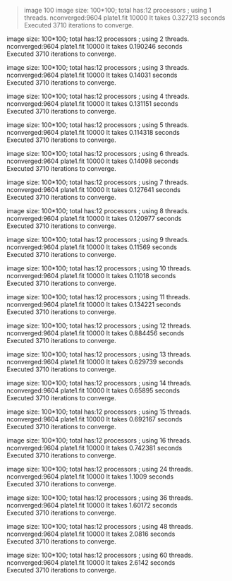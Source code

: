 >image 100
image size: 100*100; total has:12 processors ; using 1 threads.
nconverged:9604
plate1.fit 10000 
It takes 0.327213 seconds  
Executed 3710 iterations to converge.

image size: 100*100; total has:12 processors ; using 2 threads.
nconverged:9604
plate1.fit 10000 
It takes 0.190246 seconds  
Executed 3710 iterations to converge.

image size: 100*100; total has:12 processors ; using 3 threads.
nconverged:9604
plate1.fit 10000 
It takes 0.14031 seconds  
Executed 3710 iterations to converge.

image size: 100*100; total has:12 processors ; using 4 threads.
nconverged:9604
plate1.fit 10000 
It takes 0.131151 seconds  
Executed 3710 iterations to converge.

image size: 100*100; total has:12 processors ; using 5 threads.
nconverged:9604
plate1.fit 10000 
It takes 0.114318 seconds  
Executed 3710 iterations to converge.

image size: 100*100; total has:12 processors ; using 6 threads.
nconverged:9604
plate1.fit 10000 
It takes 0.14098 seconds  
Executed 3710 iterations to converge.

image size: 100*100; total has:12 processors ; using 7 threads.
nconverged:9604
plate1.fit 10000 
It takes 0.127641 seconds  
Executed 3710 iterations to converge.

image size: 100*100; total has:12 processors ; using 8 threads.
nconverged:9604
plate1.fit 10000 
It takes 0.120977 seconds  
Executed 3710 iterations to converge.

image size: 100*100; total has:12 processors ; using 9 threads.
nconverged:9604
plate1.fit 10000 
It takes 0.11569 seconds  
Executed 3710 iterations to converge.

image size: 100*100; total has:12 processors ; using 10 threads.
nconverged:9604
plate1.fit 10000 
It takes 0.11018 seconds  
Executed 3710 iterations to converge.

image size: 100*100; total has:12 processors ; using 11 threads.
nconverged:9604
plate1.fit 10000 
It takes 0.134221 seconds  
Executed 3710 iterations to converge.

image size: 100*100; total has:12 processors ; using 12 threads.
nconverged:9604
plate1.fit 10000 
It takes 0.884456 seconds  
Executed 3710 iterations to converge.

image size: 100*100; total has:12 processors ; using 13 threads.
nconverged:9604
plate1.fit 10000 
It takes 0.629739 seconds  
Executed 3710 iterations to converge.

image size: 100*100; total has:12 processors ; using 14 threads.
nconverged:9604
plate1.fit 10000 
It takes 0.65895 seconds  
Executed 3710 iterations to converge.

image size: 100*100; total has:12 processors ; using 15 threads.
nconverged:9604
plate1.fit 10000 
It takes 0.692167 seconds  
Executed 3710 iterations to converge.

image size: 100*100; total has:12 processors ; using 16 threads.
nconverged:9604
plate1.fit 10000 
It takes 0.742381 seconds  
Executed 3710 iterations to converge.

image size: 100*100; total has:12 processors ; using 24 threads.
nconverged:9604
plate1.fit 10000 
It takes 1.1009 seconds  
Executed 3710 iterations to converge.

image size: 100*100; total has:12 processors ; using 36 threads.
nconverged:9604
plate1.fit 10000 
It takes 1.60172 seconds  
Executed 3710 iterations to converge.

image size: 100*100; total has:12 processors ; using 48 threads.
nconverged:9604
plate1.fit 10000 
It takes 2.0816 seconds  
Executed 3710 iterations to converge.

image size: 100*100; total has:12 processors ; using 60 threads.
nconverged:9604
plate1.fit 10000 
It takes 2.6142 seconds  
Executed 3710 iterations to converge.



